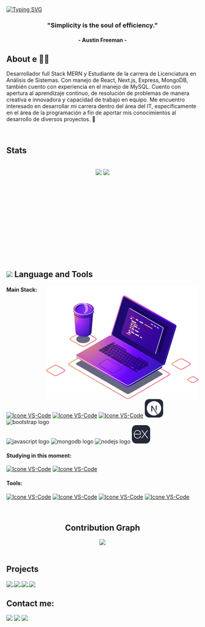 [![Typing SVG](https://readme-typing-svg.herokuapp.com?color=FF3670&size=35&center=true&vCenter=true&width=1000&lines=Welcome+to+my+GitHub+profile!;My+name+is+Dario+Gimenez;I'm+Systems+Analysis+Student)](https://git.io/typing-svg)

<h3 align="center">"Simplicity is the soul of efficiency."</h3>
<h4 align="center">- Austin Freeman -</h4>

##  **About e 🙎‍♂️**
<p>
  Desarrollador full Stack MERN y Estudiante de la carrera de Licenciatura en Análisis de Sistemas. Con manejo de React, Next.js, Express, MongoDB, también cuento con experiencia en el manejo de MySQL. Cuento con apertura al aprendizaje continuo, de resolución de problemas de manera creativa e innovadora y capacidad de trabajo en equipo. Me encuentro interesado en desarrollar mi carrera dentro del área del IT, específicamente en el área de la programación a fin de aportar mis conocimientos al desarrollo de diversos proyectos. 👋
</p>
<br>

## Stats
<br>
<div align="center" style="margin-bottom:200px">
<img width=40% align="center" src="https://github-readme-stats.vercel.app/api/top-langs/?username=degs03&layout=compact&theme=monokai""/>
<img width=56% align="center" src="https://github-readme-streak-stats.herokuapp.com/?user=degs03&layout=compact&theme=monokai""/>
</div>
<br>

## <img src="https://media2.giphy.com/media/QssGEmpkyEOhBCb7e1/giphy.gif?cid=ecf05e47a0n3gi1bfqntqmob8g9aid1oyj2wr3ds3mg700bl&rid=giphy.gif" width ="25"><b>  Language and Tools</b>

<img src="https://raw.githubusercontent.com/degs03/degs03/main/computer-illustration.png" min-width="400px" max-width="400px" width="400px" align="right" alt="Computador iuriCode">

#### Main Stack:
  [<img height="48px" width="48px" alt="Icone VS-Code" src="https://skillicons.dev/icons?i=html"/>](https://developer.mozilla.org/en-US/docs/Web/HTML)
  [<img height="48px" width="48px" alt="Icone VS-Code" src="https://skillicons.dev/icons?i=css"/>](https://developer.mozilla.org/en-US/docs/Web/CSS)
  [<img height="48px" width="48px" alt="Icone VS-Code" src="https://skillicons.dev/icons?i=react"/>](https://react.dev/)
  <img height="48px" width="48px" src="https://raw.githubusercontent.com/tandpfun/skill-icons/main/icons/NextJS-Dark.svg" alt="nextjs logo"  />
  <img src="https://cdn.jsdelivr.net/gh/devicons/devicon/icons/bootstrap/bootstrap-original.svg" height="48px" width="48px" alt="bootstrap logo"  />
  <br>
  <img src="https://cdn.jsdelivr.net/gh/devicons/devicon/icons/javascript/javascript-original.svg" height="48px" width="48px" border-radius="15" alt="javascript logo"  />
  <img src="https://cdn.jsdelivr.net/gh/devicons/devicon/icons/mongodb/mongodb-original.svg" height="48px" width="48px" alt="mongodb logo"  />
  <img src="https://cdn.jsdelivr.net/gh/devicons/devicon/icons/nodejs/nodejs-original.svg" height="48px" width="48px" alt="nodejs logo"  />
  <img src="https://raw.githubusercontent.com/tandpfun/skill-icons/main/icons/ExpressJS-Dark.svg" height="48px" width="48px" alt="express logo"  />  


#### Studying in this moment:
  [<img height="48px" width="48px" alt="Icone VS-Code" src="https://skillicons.dev/icons?i=mysql"/>](https://www.mysql.com/)
  [<img height="48px" width="48px" alt="Icone VS-Code" src="https://skillicons.dev/icons?i=java"/>](https://www.mysql.com/)

#### Tools:

  [<img height="48px" width="48px" alt="Icone VS-Code" src="https://skillicons.dev/icons?i=figma"/>](https://www.figma.com/)
  [<img height="48px" width="48px" alt="Icone VS-Code" src="https://skillicons.dev/icons?i=vscode"/>](https://code.visualstudio.com/)
  [<img height="48px" width="48px" alt="Icone VS-Code" src="https://skillicons.dev/icons?i=github"/>](https://github.com/)
  [<img height="48px" width="48px" alt="Icone VS-Code" src="https://skillicons.dev/icons?i=git"/>](https://git-scm.com/)

<br>

<!--Contribution Graph-->
<h2 align="center">Contribution Graph</h2>
<div align="center">
    <img src="https://github-readme-activity-graph.vercel.app/graph?username=degs03&bg_color=272822&color=EB1F53&line=c792ea&point=ffeb95&area=true&hide_border=false" border-radius="15">
</div>

<br>

## Projects
 <a href="https://github.com/degs03/FindYourPet">
  <img align="center" src="https://github-readme-stats.vercel.app/api/pin/?username=degs03&repo=FindYourPet&theme=monokai" />
</a>
<a href="https://github.com/degs03/Ecommerce">
  <img align="center" src="https://github-readme-stats.vercel.app/api/pin/?username=degs03&repo=Ecommerce&theme=monokai" />
</a>

  <a href="https://github.com/degs03/SpeedTyping">
  <img align="center" src="https://github-readme-stats.vercel.app/api/pin/?username=degs03&repo=SpeedTyping&theme=monokai" />
</a>
<a href="https://github.com/degs03/reloj-pomodoro">
  <img align="center" src="https://github-readme-stats.vercel.app/api/pin/?username=degs03&repo=reloj-pomodoro&theme=monokai" />
</a>
<br>

## Contact me:

<div>
<a href="https://www.instagram.com/gimenezdari0?igsh=MTU5dnR6aWoyMmJlYQ==" target="_blank"><img loading="lazy" src="https://img.shields.io/badge/-Instagram-%23E4405F?style=for-the-badge&logo=instagram&logoColor=white" target="_blank"></a>
<a href = "mailto: gimenezdario1617@gmail.com"><img loading="lazy" src="https://img.shields.io/badge/Gmail-D14836?style=for-the-badge&logo=gmail&logoColor=white" target="_blank"></a>
<a href="https://www.linkedin.com/in/gimenezdario/" target="_blank"><img loading="lazy" src="https://img.shields.io/badge/-LinkedIn-%230077B5?style=for-the-badge&logo=linkedin&logoColor=white" target="_blank"></a>   
</div>


